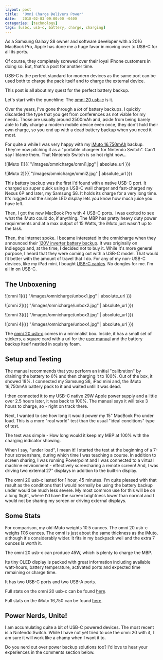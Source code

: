 ```yaml
---
layout: post
title:  "Omni Charge Delivers Power"
date:   2018-02-03 09:00:00 -0400
categories: [technology]
tags: [usbc, usb-c, battery, charge, charging]
---
```


As a Samsung Galaxy S8 owner and software developer with a 2016 MacBook Pro,
Apple has done me a huge favor in moving over to USB-C for all its ports.

Of course, they completely screwed over their loyal iPhone customers in doing
so. But, that's a post for another time.

USB-C is the perfect standard for modern devices as the same port can be used
both to charge the pack itself and to charge the external device.

This post is all about my quest for the perfect battery backup.

Let's start with the punchline: The [omni 20 usb-c](https://www.indiegogo.com/projects/omnicharge-most-powerful-dual-usb-c-power-bank-smartphone-powerbank)
is it.

Over the years, I've gone through a *lot* of battery backups. I quickly 
discarded the type that you get from conferences as not viable for my needs. 
Those are usually around 2500mAh and, aside from being barely able to fully 
charge a modern mobile device even once, they don't hold their own charge, so 
you end up with a dead battery backup when you need it most.

For quite a while I was very happy with my [iMuto 16.750mAh](https://www.amazon.com/16750mAh-Portable-Charger-Nintendo-External/dp/B01KHDFXCE) backup.
They're now pitching it as a "portable chargeer for Nintendo Switch". 
Can't say I blame them. That Nintendo Switch is so hot right now...

![iMuto 1]({{ "/images/omnicharge/omni1.jpg" | absolute_url }})

![iMuto 2]({{ "/images/omnicharge/omni2.jpg" | absolute_url }})

This battery backup was the first I'd found with a native USB-C port. It charged
up super quick using a USB-C wall charger and fast-charged my Nexus 6P and
later, my Samsung S8. It holds its charge for a very long time. It's rugged and
the simple LED display lets you know how much juice you have left.

Then, I got the new MacBook Pro with 4 USB-C ports. I was excited to see what
the iMuto could do, if anything. The MBP has pretty heavy duty power 
requirements and at a max output of 15 Watts, the iMuto just wasn't up to the 
task.

Then, the Internet spoke. I became interested in the omnicharge when they
announced their [120V inverter battery backup](https://www.omnicharge.co/products/omni-20).
It was originally on Indiegogo and, at the time, I decided not to buy it. While
it's more general purpose, I heard that they were coming out with a USB-C model.
That would fit better with the amount of travel that I do. For any of my
non-USB-C devices, like my iPad mini, I bought [USB-C cables](https://www.amazon.com/gp/product/B075WY6VQ8/ref=oh_aui_detailpage_o07_s00?ie=UTF8&psc=1). 
No dongles for me. I'm all in on USB-C.

## The Unboxening

![omni 1]({{ "/images/omnicharge/unbox1.jpg" | absolute_url }})

![omni 2]({{ "/images/omnicharge/unbox2.jpg" | absolute_url }})

![omni 3]({{ "/images/omnicharge/unbox3.jpg" | absolute_url }})

![omni 4]({{ "/images/omnicharge/unbox4.jpg" | absolute_url }})

The [omni 20 usb-c](https://www.omnicharge.co/omni-20-usb-c) comes in a 
minimalist box. Inside, it has a small set of stickers, a square card with a url 
for the [user manual](http://www.omnicharge.co/downloads/usb-c-manual.pdf) and 
the battery backup itself nestled in squishy foam.

## Setup and Testing

The manual recommends that you perform an initial "calibration" by draining
the battery to 0% and then charging it to 100%. Out of the box, it showed 18%.
I connected my Samsung S8, iPad mini and, the iMuto 16,750mAh battery pack to
it and waited until it was dead.

I then connected it to my USB-C native 29W Apple power supply and a little over
2.5 hours later, it was back to 100%. The manual says it will take 3 hours to
charge, so - right on track there.

Next, I wanted to see how long it would power my 15" MacBook Pro under load.
This is a more "real world" test than the usual "ideal conditions" type of test.

The test was simple - How long would it keep my MBP at 100% with the 
charging indicator showing.

When I say, "under load", I mean it! I started the test at the beginning of a
7-hour screenshare, during which time I was teaching a course. In addition to
screen sharing, I was running Powerpoint and I was connected to a virtual 
machine environment - effectively screesharing a remote screen! And, I was
driving two external 27" displays in addition to the built-in display.

The omni 20 usb-c lasted for 1 hour, 45 minutes. I'm quite pleased with that
result as the conditions that I would normally be using the battery backup under
would be much less severe. My most common use for this will be on a long flight,
where I'd have the screen brightness lower than normal and I would not be
sharing my screen or driving external displays.

## Some Stats

For comparison, my old iMuto weights 10.5 ounces. The omni 20 usb-c weighs 17.6
ounces. The omni is just about the same thickness as the iMuto, although it's
considerably wider. It fits in my backpack well and the extra 7 ounces is worth
it.

The omni 20 usb-c can produce 45W, which is plenty to charge the MBP.

Its tiny OLED display is packed with great information including available
watt-hours, battery temperature, activated ports and expected time remaining or
charge time.

It has two USB-C ports and two USB-A ports.

Full stats on the omni 20 usb-c can be found [here](https://www.omnicharge.co/omni-20-usb-c).

Full stats on the iMuto 16,750 can be found [here](https://www.amazon.com/16750mAh-Portable-Charger-Nintendo-External/dp/B01KHDFXCE).

## Power Nerds, Unite!

I am accumulating quite a bit of USB-C powered devices. The most recent is a
Nintendo Switch. While I have not yet tried to use the omni 20 with it, I am
sure it will work like a champ when I want it to.

Do you nerd out over power backup solutions too? I'd love to hear your
experiences in the comments section below.
